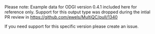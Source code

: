 Please note: Example data for ODGI version 0.4.1 included here for reference only.
Support for this output type was dropped during the intial PR review in <https://github.com/ewels/MultiQC/pull/1340>

If you need support for this specific version please create an issue.
